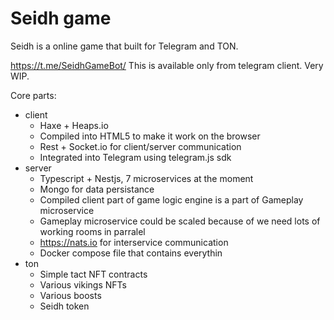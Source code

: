 # Seidh game

Seidh is a online game that built for Telegram and TON.

https://t.me/SeidhGameBot/
This is available only from telegram client. Very WIP.

Core parts:
* client
    * Haxe + Heaps.io
    * Compiled into HTML5 to make it work on the browser
    * Rest + Socket.io for client/server communication
    * Integrated into Telegram using telegram.js sdk
* server
    * Typescript + Nestjs, 7 microservices at the moment
    * Mongo for data persistance 
    * Compiled client part of game logic engine is a part of Gameplay microservice
    * Gameplay microservice could be scaled because of we need lots of working rooms in parralel 
    * https://nats.io for interservice communication
    * Docker compose file that contains everythin
* ton
    * Simple tact NFT contracts
    * Various vikings NFTs
    * Various boosts 
    * Seidh token